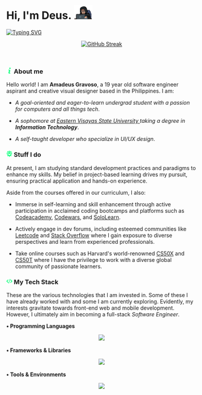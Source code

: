<h1> Hi, I'm Deus. <img src="/assets/giphy.webp" width="50"></h1>

[![Typing SVG](https://readme-typing-svg.demolab.com?font=Share+Tech+Mono&size=28&duration=4000&pause=1500&color=20FF86&width=435&lines=I+write+code;I+build+computers;But+most+of+all+.+.+.;I+miss+you+%3Ac)](https://git.io/typing-svg)


<p align="center">
  <a href="https://git.io/streak-stats">
    <img src="https://streak-stats.demolab.com?user=Prox-C&theme=soft-green&hide_border=true&card_width=600&background=EB545400" alt="GitHub Streak" />
  </a>
</p>

<br>

### <img src="/assets/info.png" width="16"> About me

Hello world! I am **Amadeus Gravoso**, a 19 year old software engineer aspirant and creative visual designer based in the Philippines. I am: 

- *A goal-oriented and eager-to-learn undergrad student with a passion for computers and all things tech*. 

 - *A sophomore at <a href="https://www.facebook.com/myEVSU?mibextid=ZbWKwL"> Eastern Visayas State University </a> taking a degree in **Information Technology***. 

- *A self-taught developer who specialize in UI/UX design*.



### <img src="/assets/team.png" width="16"> Stuff I do

At present, I am studying standard development practices and paradigms to enhance my skills. My belief in project-based learning drives my pursuit, ensuring practical application and hands-on experience. 

Aside from the courses offered in our curriculum, I also:

- Immerse in self-learning and skill enhancement through active participation in acclaimed coding bootcamps and platforms such as <a href="https://www.codecademy.com/learn">Codeacademy</a>, <a href="https://www.codewars.com/">Codewars</a>, and <a href="https://www.sololearn.com/">SoloLearn</a>. 

- Actively engage in dev forums, including esteemed communities like <a href="https://leetcode.com/">Leetcode</a> and <a href="https://stackoverflow.com/">Stack Overflow</a> where I gain exposure to diverse perspectives and learn from experienced professionals. 

- Take online courses such as Harvard's world-renowned <a href="https://cs50.harvard.edu/x/2023/">CS50X</a> and <a href="https://pll.harvard.edu/course/cs50s-understanding-technology-0">CS50T</a> where I have the privilege to work with a diverse global community of passionate learners. 


### <img src="assets/programming-code-signs.png" width="16"> My Tech Stack

These are the various technologies that I am invested in. Some of these I have already worked with and some I am currently exploring.  Evidently, my interests gravitate towards front-end web and mobile development. However, I ultimately aim in becoming a full-stack *Software Engineer*.
 
 **• Programming Languages**
<p align="center">
  <a href="https://skillicons.dev">
    <img src="https://skillicons.dev/icons?i=py,c,js,html,css,md,java,swift,ts,kotlin,mysql"/>
  </a>
</p>

**• Frameworks & Libraries**
<p align="center">
  <a href="https://skillicons.dev">
    <img src="https://skillicons.dev/icons?i=react,redux,tailwind,windicss,angular,vue,flutter,django,mongodb,nextjs,nodejs"/>
  </a>
</p>

**• Tools & Environments**
<p align="center">
  <a href="https://skillicons.dev">
    <img src="https://skillicons.dev/icons?i=vscode,visualstudio,figma,stackoverflow,powershell,bash,linux,androidstudio,git,gitlab,github"/>
  </a>
</p>
